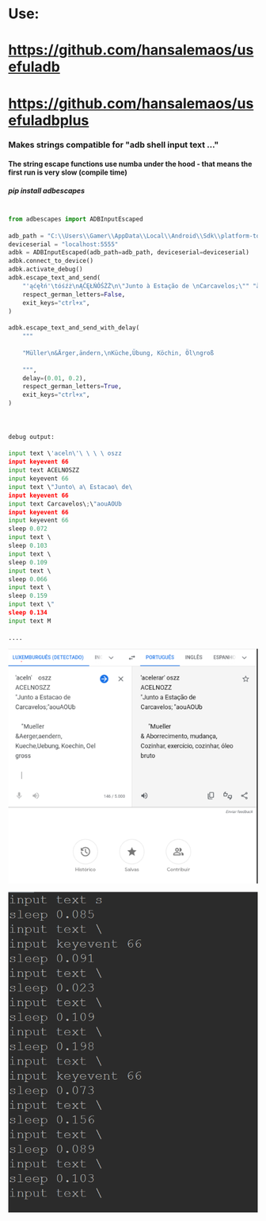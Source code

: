 # Use:
# https://github.com/hansalemaos/usefuladb
# https://github.com/hansalemaos/usefuladbplus


### Makes strings compatible for "adb shell input text ..."


#### The string escape functions use numba under the hood - that means the first run is very slow (compile time)


##### pip install adbescapes

```python

from adbescapes import ADBInputEscaped

adb_path = "C:\\Users\\Gamer\\AppData\\Local\\Android\\Sdk\\platform-tools\\adb.exe"
deviceserial = "localhost:5555"
adbk = ADBInputEscaped(adb_path=adb_path, deviceserial=deviceserial)
adbk.connect_to_device()
adbk.activate_debug()
adbk.escape_text_and_send(
    "'ąćęłń'\tóśźż\nĄĆĘŁŃÓŚŹŻ\n\"Junto à Estação de \nCarcavelos;\"" "äöüÄÖÜß",
    respect_german_letters=False,
    exit_keys="ctrl+x",
)

adbk.escape_text_and_send_with_delay(
    """

    "Müller\n&Ärger,ändern,\nKüche,Übung, Köchin, Öl\ngroß 

    """,
    delay=(0.01, 0.2),
    respect_german_letters=True,
    exit_keys="ctrl+x",
)



debug output:

input text \'aceln\'\ \ \ \ oszz
input keyevent 66
input text ACELNOSZZ
input keyevent 66
input text \"Junto\ a\ Estacao\ de\ 
input keyevent 66
input text Carcavelos\;\"aouAOUb
input keyevent 66
input keyevent 66
sleep 0.072
input text \ 
sleep 0.103
input text \ 
sleep 0.109
input text \ 
sleep 0.066
input text \ 
sleep 0.159
input text \"
sleep 0.134
input text M

....

```

![Result](https://github.com/hansalemaos/screenshots/raw/main/adboutput2.png)


![Debug](https://github.com/hansalemaos/screenshots/raw/main/adboutput1.png)

